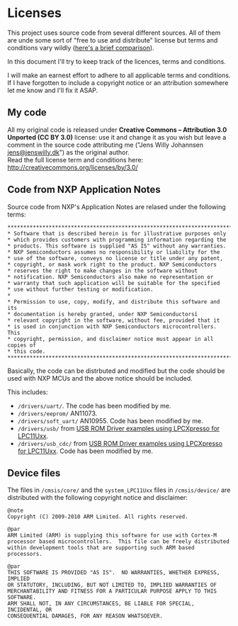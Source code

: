 # Licenses
This project uses source code from several different sources. All of them are unde some sort of "free to use and distribute" license but terms and conditions vary wildly ([here's a brief comparison](http://en.wikipedia.org/wiki/Comparison_of_free_and_open-source_software_licenses)).

In this document I'll try to keep track of the licences, terms and conditions.

I will make an earnest effort to adhere to all applicable terms and conditions. If I have forgotten to include a copyright notice or an attribution somewhere let me know and I'll fix it ASAP.

## My code
All my original code is released under **Creative Commons – Attribution 3.0 Unported (CC BY 3.0)** license: use it and change it as you wish but leave a comment in the source code attributing me ("Jens Willy Johannsen <jens@jenswilly.dk>") as the original author.  
Read the full license term and conditions here: <http://creativecommons.org/licenses/by/3.0/>

## Code from NXP Application Notes
Source code from NXP's Application Notes are relased under the following terms:

	****************************************************************************  
	* Software that is described herein is for illustrative purposes only  
	* which provides customers with programming information regarding the  
	* products. This software is supplied "AS IS" without any warranties.  
	* NXP Semiconductors assumes no responsibility or liability for the  
	* use of the software, conveys no license or title under any patent,  
	* copyright, or mask work right to the product. NXP Semiconductors  
	* reserves the right to make changes in the software without  
	* notification. NXP Semiconductors also make no representation or
	* warranty that such application will be suitable for the specified
	* use without further testing or modification.
	*  
	* Permission to use, copy, modify, and distribute this software and its 
	* documentation is hereby granted, under NXP Semiconductorsí 
	* relevant copyright in the software, without fee, provided that it 
	* is used in conjunction with NXP Semiconductors microcontrollers.  This 
	* copyright, permission, and disclaimer notice must appear in all copies of 
	* this code.
	****************************************************************************/

Basically, the code can be distrbuted and modified but the code should be used with NXP MCUs and the above notice should be included.

This includes:

- `/drivers/uart/`. The code has been modified by me.
- `/drivers/eeprom/` AN11073.
- `/drivers/soft_uart/` AN10955. Code has been modified by me.
- `/drivers/usb/` from [USB ROM Driver examples using LPCXpresso for LPC11Uxx](http://www.lpcware.com/content/nxpfile/usb-rom-driver-examples-using-lpcxpresso-lpc11uxx).
- `/drivers/usb_cdc/` from [USB ROM Driver examples using LPCXpresso for LPC11Uxx](http://www.lpcware.com/content/nxpfile/usb-rom-driver-examples-using-lpcxpresso-lpc11uxx). Code has been modified by me.

## Device files
The files in `/cmsis/core/` and the `system_LPC11Uxx` files in `/cmsis/device/` are distributed with the following copyright notice and disclaimer:

	@note
	Copyright (C) 2009-2010 ARM Limited. All rights reserved.
	
	@par
	ARM Limited (ARM) is supplying this software for use with Cortex-M 
	processor based microcontrollers.  This file can be freely distributed 
	within development tools that are supporting such ARM based processors. 
	
	@par
	THIS SOFTWARE IS PROVIDED "AS IS".  NO WARRANTIES, WHETHER EXPRESS, IMPLIED
	OR STATUTORY, INCLUDING, BUT NOT LIMITED TO, IMPLIED WARRANTIES OF
	MERCHANTABILITY AND FITNESS FOR A PARTICULAR PURPOSE APPLY TO THIS SOFTWARE.
	ARM SHALL NOT, IN ANY CIRCUMSTANCES, BE LIABLE FOR SPECIAL, INCIDENTAL, OR
	CONSEQUENTIAL DAMAGES, FOR ANY REASON WHATSOEVER.
